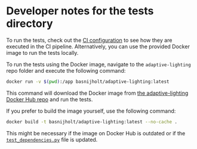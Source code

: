# Developer notes for the tests directory

To run the tests, check out the [CI configuration](../.github/workflows/pytest.yml) to see how they are executed in the CI pipeline.
Alternatively, you can use the provided Docker image to run the tests locally.

To run the tests using the Docker image, navigate to the `adaptive-lighting` repo folder and execute the following command:

```bash
docker run -v $(pwd):/app basnijholt/adaptive-lighting:latest
```

This command will download the Docker image from [the adaptive-lighting Docker Hub repo](https://hub.docker.com/r/basnijholt/adaptive-lighting) and run the tests.

If you prefer to build the image yourself, use the following command:

```bash
docker build -t basnijholt/adaptive-lighting:latest --no-cache .
```

This might be necessary if the image on Docker Hub is outdated or if the [`test_dependencies.py`](../test_dependencies.py) file is updated.
